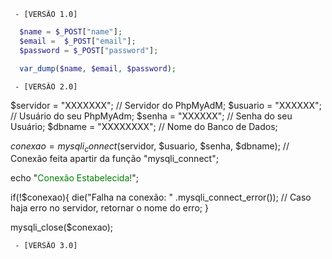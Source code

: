      - [VERSÃO 1.0] 
~~~php
  $name = $_POST["name"];
  $email =  $_POST["email"];
  $password = $_POST["password"];

  var_dump($name, $email, $password); 
~~~
     - [VERSÃO 2.0]

$servidor = "XXXXXXX"; // Servidor do PhpMyAdM;
$usuario = "XXXXXX"; // Usuário do seu PhpMyAdm;
$senha = "XXXXXX"; // Senha do seu Usuário;
$dbname = "XXXXXXXX"; // Nome do Banco de Dados;

$conexao = mysqli_connect($servidor, $usuario, $senha, $dbname); // Conexão feita apartir da função "mysqli_connect";

echo "<span style='color:green;'>Conexão Estabelecida!</span>";

if(!$conexao){
die("Falha na conexão: " .mysqli_connect_error()); // Caso haja erro no servidor, retornar o nome do erro;
}

mysqli_close($conexao);

     - [VERSÃO 3.0]

<?php 

$name = $_POST["name"]; 
$email = $_POST["email"];
$hash_pass = $_POST["password"];

$hash = password_hash(($hash_pass), PASSWORD_DEFAULT);

$servidor = "127.0.0.1";
$usuario = "root";
$senha = "";
$dbname = "ninjaguerreirodb";

$conexao = mysqli_connect($servidor, $usuario, $senha, $dbname);

if(!$conexao){
die("Falha na conexão: " .mysqli_connect_error());
}

$sql = "INSERT INTO ninjinha(Nome, Email, Hashi)
        VALUES (?, ?, ?)";

$stmt = mysqli_stmt_init($conexao);

if ( ! mysqli_stmt_prepare($stmt, $sql)) {
 
    die(mysqli_error($conexao));
}

mysqli_stmt_bind_param($stmt, "sss", $name, $email, $hash);

mysqli_stmt_execute($stmt);

mysqli_close($conexao);

echo "Cadastro Salvo!";

?>


